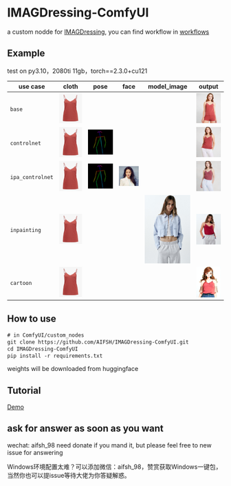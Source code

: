 # IMAGDressing-ComfyUI
a custom nodde for [IMAGDressing](https://github.com/muzishen/IMAGDressing), you can find workflow in [workflows](./workflows/)

## Example
test on py3.10，2080ti 11gb，torch==2.3.0+cu121

use case | cloth | pose | face | model_image | output 
----- | ---- | ---- | ---- | ---- | ----
`base` | ![](./workflows/img/cloth.jpg) | | | | ![](./workflows/img/ComfyUI_temp_imnoj_00001_.png)
`controlnet` | ![](./workflows/img/cloth.jpg) | ![](./workflows/img/pose.jpg) | | | ![](./workflows/img/ComfyUI_temp_imnoj_00002_.png)
`ipa_controlnet` | ![](./workflows/img/cloth.jpg) | ![](./workflows/img/pose.jpg) | ![](./workflows/img/face.jpg) | | ![](./workflows/img/ComfyUI_temp_imnoj_00003_.png)
`inpainting` | ![](./workflows/img/cloth.jpg) | | |   ![](./workflows/img/model.jpg) | ![](./workflows/img/ComfyUI_temp_zyxcr_00001_.png)
`cartoon` | ![](./workflows/img/cloth.jpg) | | |  | ![](./workflows/img/ComfyUI_temp_zyxcr_00002_.png)

## How to use
```
# in ComfyUI/custom_nodes
git clone https://github.com/AIFSH/IMAGDressing-ComfyUI.git
cd IMAGDressing-ComfyUI
pip install -r requirements.txt
```
weights will be downloaded from huggingface
## Tutorial
[Demo](https://www.bilibili.com/video/BV1Jb421J754)

## ask for answer as soon as you want
wechat: aifsh_98
need donate if you mand it,
but please feel free to new issue for answering

Windows环境配置太难？可以添加微信：aifsh_98，赞赏获取Windows一键包，当然你也可以提issue等待大佬为你答疑解惑。
